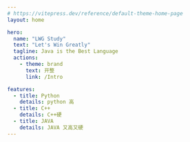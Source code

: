 ```yaml
---
# https://vitepress.dev/reference/default-theme-home-page
layout: home

hero:
  name: "LWG Study"
  text: "Let's Win Greatly"
  tagline: Java is the Best Language
  actions:
    - theme: brand
      text: 开整
      link: /Intro

features:
  - title: Python
    details: python 高
  - title: C++
    details: C++硬
  - title: JAVA
    details: JAVA 又高又硬
---
```

